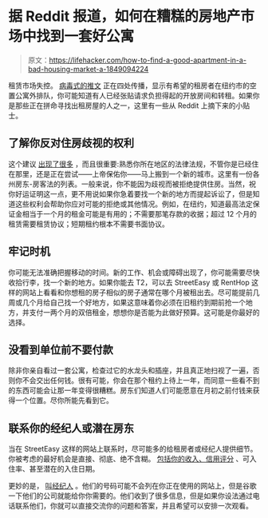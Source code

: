 # 据 Reddit 报道，如何在糟糕的房地产市场中找到一套好公寓

> 原文：<https://lifehacker.com/how-to-find-a-good-apartment-in-a-bad-housing-market-a-1849094224>

租赁市场失控。 [病毒式的推文](https://twitter.com/davenewworld_2/status/1538207594728370176) 正在四处传播，显示有希望的租房者在纽约市的空置公寓外排队，你可能知道有人已经张贴请求负担得起的开放房间和转租。如果你是那些正在拼命寻找出租房屋的人之一，这里有一些从 Reddit 上摘下来的小贴士。



## **了解你反对住房歧视的权利**

这个建议 [出现了很多](https://www.reddit.com/r/NYCapartments/comments/rzvjid/comment/hrxn47f/?utm_source=reddit&utm_medium=web2x&context=3) ，而且很重要:熟悉你所在地区的法律法规，不管你是已经住在那里，还是正在尝试——上帝保佑你——马上搬到一个新的城市。这里有一份各州房东-房客法的列表。一般来说，你不能因为歧视而被拒绝提供住房。当然，祝你好运证明这一点，更不用说如果你急着要找一个新的地方而提起诉讼了，但是知道这些权利会帮助你应对可能的拒绝或其他情况。例如，在纽约，知道最高法定保证金相当于一个月的租金可能是有用的；不需要那笔存款的收据；超过 12 个月的租赁需要租赁协议；短期租约根本不需要书面协议。

## **牢记时机**

你可能无法准确把握移动的时间。新的工作、机会或障碍出现了，你可能需要尽快收拾行李，找一个新的地方。如果你能去 T2，可以去 StreetEasy 或 RentHop 这样的网站上看看和你想租的房子相似的房子通常在哪个月被租出去。尽可能提前几周或几个月给自己找一个好地方，如果这意味着你必须在旧租约到期前抢一个地方，并支付一两个月的双倍租金，想想你是否能为此做好预算。这可能是你最好的选择。

## **没看到单位前不要付款**

除非你亲自看过一套公寓，检查过它的水龙头和插座，并且真正地扫视了一遍，否则你不会交出任何钱。很有可能，你会在那个租约上待上一年，而同意一些看不到的东西可能会让那一年变得很糟糕。房东们知道人们可能愿意在月初之前付钱来获得一个位置。尽你所能先看到它。

## **联系你的经纪人或潜在房东**

当在 StreetEasy 这样的网站上联系时，尽可能多的给租房者或经纪人提供细节。你被考虑的最好机会是直接、彻底、绝不含糊。 [包括你的收入、信用评分](https://www.reddit.com/r/NYCapartments/comments/tcpqg8/comment/i0i3zfk/?utm_source=reddit&utm_medium=web2x&context=3) 、可入住率、甚至潜在的入住日期。

更妙的是， [叫经纪人](https://www.reddit.com/r/NYCapartments/comments/tcpqg8/comment/i0g9hed/?utm_source=reddit&utm_medium=web2x&context=3) 。他们的号码可能不会列在你正在使用的网站上，但是谷歌一下他们的公司就能给你你需要的。他们收到了很多信息，但是如果你设法通过电话联系他们，你就可以直接交流你的问题和答案，并且希望可以安排一次观看。